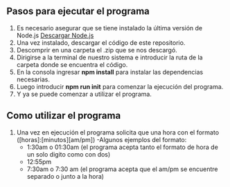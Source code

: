 
## Pasos para ejecutar el programa
  1. Es necesario asegurar que se tiene instalado la última versión de Node.js [Descargar Node.js](https://nodejs.org/es/download/)
  2. Una vez instalado, descargar el código de este repositorio.
  3. Descomprir en una carpeta el .zip que se nos descargó.
  4. Dirigirse a la terminal de nuestro sistema e introducir la ruta de la carpeta donde se encuentra el código.
  5. En la consola ingresar **npm install** para instalar las dependencias necesarias.
  6. Luego introducir **npm run init** para comenzar la ejecución del programa.
  7. Y ya se puede comenzar a utilizar el programa.
## Como utilizar el programa
  1. Una vez en ejecución el programa solicita que una hora con el formato ([horas]:[minutos][am/pm])
    -Algunos ejemplos del formato:
      - 1:30am o 01:30am (el programa acepta tanto el formato de hora de un solo digito como con dos)
      - 12:55pm
      - 7:30am o 7:30 am (el programa acepta que el am/pm se encuentre separado o junto a la hora)
      

